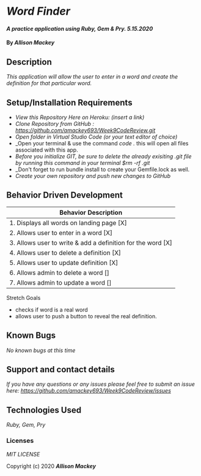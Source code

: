 # _Word Finder_

#### _A practice application using Ruby, Gem & Pry. 5.15.2020_

#### By _**Allison Mackey**_

## Description

_This application will allow the user to enter in a word and create the definition for that particular word._ 

## Setup/Installation Requirements

* _View this Repository Here on Heroku: (insert a link)_
* _Clone Repository from GitHub :  https://github.com/amackey693/Week9CodeReview.git_
* _Open folder in Virtual Studio Code (or your text editor of choice)_
* _Open your terminal & use the command _code ._ this will open all files associated with this app. 
* _Before you initialize GIT, be sure to delete the already exisiting .git file by running this command in your terminal $rm -rf .git_
* _Don't forget to run bundle install to create your Gemfile.lock as well.
* _Create your own repository and push new changes to GitHub_

## Behavior Driven Development 


|   Behavior Description        |
|-------------------------------|
| 1. Displays all words on landing page [X]|
| 2. Allows user to enter in a word [X]|
| 3. Allows user to write & add a definition for the word [X]|
| 4. Allows user to delete a definition [X]|
| 5. Allows user to update definition   [X]|
| 6. Allows admin to delete a word []|
| 7. Allows admin to update a word []|

Stretch Goals
- checks if word is a real word 
- allows user to push a button to reveal the real definition. 

## Known Bugs

_No known bugs at this time_

## Support and contact details

_If you have any questions or any issues please feel free to submit an issue here: https://github.com/amackey693/Week9CodeReview/issues_

## Technologies Used

_Ruby, Gem, Pry_ 


### Licenses
*MIT LICENSE*

Copyright (c) 2020 **_Allison Mackey_**

